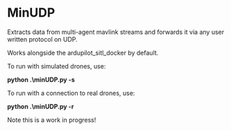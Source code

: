 # MinUDP

Extracts data from multi-agent mavlink streams and forwards it via any user written protocol on UDP.

Works alongside the ardupilot_sitl_docker by default.

To run with simulated drones, use:

**python .\minUDP.py -s**

To run with a connection to real drones, use:

**python .\minUDP.py -r**

Note this is a work in progress!
